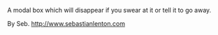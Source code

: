 A modal box which will disappear if you swear at it or tell it to go away.

By Seb. http://www.sebastianlenton.com